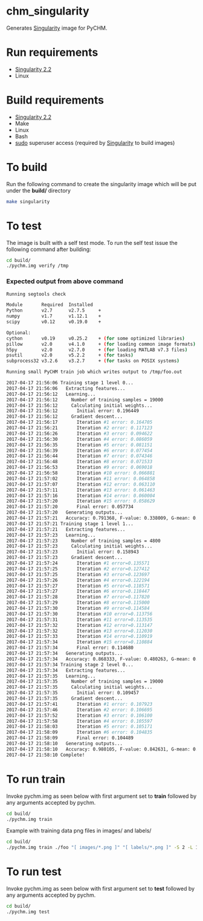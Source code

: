 [singularity]: http://singularity.lbl.gov/
[sudo]: https://www.sudo.ws/
# chm_singularity

Generates [Singularity][singularity] image for PyCHM.


# Run requirements

* [Singularity 2.2][singularity]
* Linux

# Build requirements 

* [Singularity 2.2][singularity]
* Make
* Linux
* Bash
* [sudo][sudo] superuser access (required by [Singularity][singularity] to build images)

# To build

Run the following command to create the singularity image which will
be put under the **build/** directory

```Bash
make singularity
```

# To test

The image is built with a self test mode. To run the self test issue the following command after building:

```Bash
cd build/
./pychm.img verify /tmp
```

### Expected output from above command

```Bash
Running segtools check

Module       Required  Installed
Python       v2.7      v2.7.5     +
numpy        v1.7      v1.12.1    +
scipy        v0.12     v0.19.0    +

Optional:
cython       v0.19     v0.25.2    + (for some optimized libraries)
pillow       v2.0      v4.1.0     + (for loading common image formats)
h5py         v2.0      v2.7.0     + (for loading MATLAB v7.3 files)
psutil       v2.0      v5.2.2     + (for tasks)
subprocess32 v3.2.6    v3.2.7     + (for tasks on POSIX systems)

Running small PyCHM train job which writes output to /tmp/foo.out

2017-04-17 21:56:06 Training stage 1 level 0...
2017-04-17 21:56:06   Extracting features...
2017-04-17 21:56:12   Learning...
2017-04-17 21:56:12     Number of training samples = 19000
2017-04-17 21:56:12     Calculating initial weights...
2017-04-17 21:56:12       Initial error: 0.196449
2017-04-17 21:56:12     Gradient descent...
2017-04-17 21:56:17       Iteration #1 error: 0.164705
2017-04-17 21:56:21       Iteration #2 error: 0.117123
2017-04-17 21:56:26       Iteration #3 error: 0.094622
2017-04-17 21:56:30       Iteration #4 error: 0.086059
2017-04-17 21:56:35       Iteration #5 error: 0.081151
2017-04-17 21:56:39       Iteration #6 error: 0.077454
2017-04-17 21:56:44       Iteration #7 error: 0.074346
2017-04-17 21:56:48       Iteration #8 error: 0.071533
2017-04-17 21:56:53       Iteration #9 error: 0.069018
2017-04-17 21:56:58       Iteration #10 error: 0.066881
2017-04-17 21:57:02       Iteration #11 error: 0.064858
2017-04-17 21:57:07       Iteration #12 error: 0.063110
2017-04-17 21:57:11       Iteration #13 error: 0.061463
2017-04-17 21:57:16       Iteration #14 error: 0.060004
2017-04-17 21:57:20       Iteration #15 error: 0.058629
2017-04-17 21:57:20       Final error: 0.057734
2017-04-17 21:57:20   Generating outputs...
2017-04-17 21:57:21   Accuracy: 0.791368, F-value: 0.338009, G-mean: 0.882967
2017-04-17 21:57:21 Training stage 1 level 1...
2017-04-17 21:57:21   Extracting features...
2017-04-17 21:57:23   Learning...
2017-04-17 21:57:23     Number of training samples = 4800
2017-04-17 21:57:23     Calculating initial weights...
2017-04-17 21:57:23       Initial error: 0.158943
2017-04-17 21:57:23     Gradient descent...
2017-04-17 21:57:24       Iteration #1 error=0.135571
2017-04-17 21:57:25       Iteration #2 error=0.127412
2017-04-17 21:57:25       Iteration #3 error=0.123697
2017-04-17 21:57:26       Iteration #4 error=0.122194
2017-04-17 21:57:27       Iteration #5 error=0.118571
2017-04-17 21:57:27       Iteration #6 error=0.118447
2017-04-17 21:57:28       Iteration #7 error=0.117820
2017-04-17 21:57:29       Iteration #8 error=0.115000
2017-04-17 21:57:30       Iteration #9 error=0.114584
2017-04-17 21:57:30       Iteration #10 error=0.113756
2017-04-17 21:57:31       Iteration #11 error=0.113535
2017-04-17 21:57:32       Iteration #12 error=0.113147
2017-04-17 21:57:32       Iteration #13 error=0.112030
2017-04-17 21:57:33       Iteration #14 error=0.110919
2017-04-17 21:57:34       Iteration #15 error=0.110884
2017-04-17 21:57:34       Final error: 0.114680
2017-04-17 21:57:34   Generating outputs...
2017-04-17 21:57:34   Accuracy: 0.868333, F-value: 0.480263, G-mean: 0.927257
2017-04-17 21:57:34 Training stage 2 level 0...
2017-04-17 21:57:34   Extracting features...
2017-04-17 21:57:35   Learning...
2017-04-17 21:57:35     Number of training samples = 19000
2017-04-17 21:57:35     Calculating initial weights...
2017-04-17 21:57:35       Initial error: 0.109457
2017-04-17 21:57:35     Gradient descent...
2017-04-17 21:57:41       Iteration #1 error: 0.107923
2017-04-17 21:57:46       Iteration #2 error: 0.106695
2017-04-17 21:57:52       Iteration #3 error: 0.106100
2017-04-17 21:57:58       Iteration #4 error: 0.105597
2017-04-17 21:58:03       Iteration #5 error: 0.105171
2017-04-17 21:58:09       Iteration #6 error: 0.104835
2017-04-17 21:58:09       Final error: 0.104489
2017-04-17 21:58:10   Generating outputs...
2017-04-17 21:58:10   Accuracy: 0.980105, F-value: 0.842631, G-mean: 0.989437
2017-04-17 21:58:10 Complete!

```

# To run train

Invoke pychm.img as seen below with first argument set to **train** 
followed by any arguments accepted by pychm.

```Bash
cd build/
./pychm.img train 
```

Example with training data png files in images/ and labels/

```Bash
cd build/
./pychm.img train ./foo "[ images/*.png ]" "[ labels/*.png ]" -S 2 -L 1
```


# To run test

Invoke pychm.img as seen below with first argument set to **test**
followed by any arguments accepted by pychm.

```Bash
cd build/
./pychm.img test
```
 
